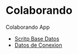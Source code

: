 # Colaborando

Colaborando App 

* [Scritp Base Datos](./Recursos/database.sql)
* [Datos de Conexion](./Recursos/notasColaborando.txt)
